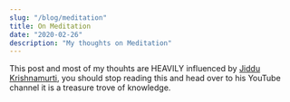 ```yaml
---
slug: "/blog/meditation"
title: On Meditation
date: "2020-02-26"
description: "My thoughts on Meditation"
---
```


This post and most of my thouhts are HEAVILY influenced by
[Jiddu Krishnamurti](https://www.youtube.com/user/KFoundation), you should stop reading this and head over to his YouTube channel it is a treasure trove of knowledge.
